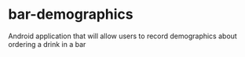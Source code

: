 bar-demographics
================

Android application that will allow users to record demographics about ordering a drink in a bar
